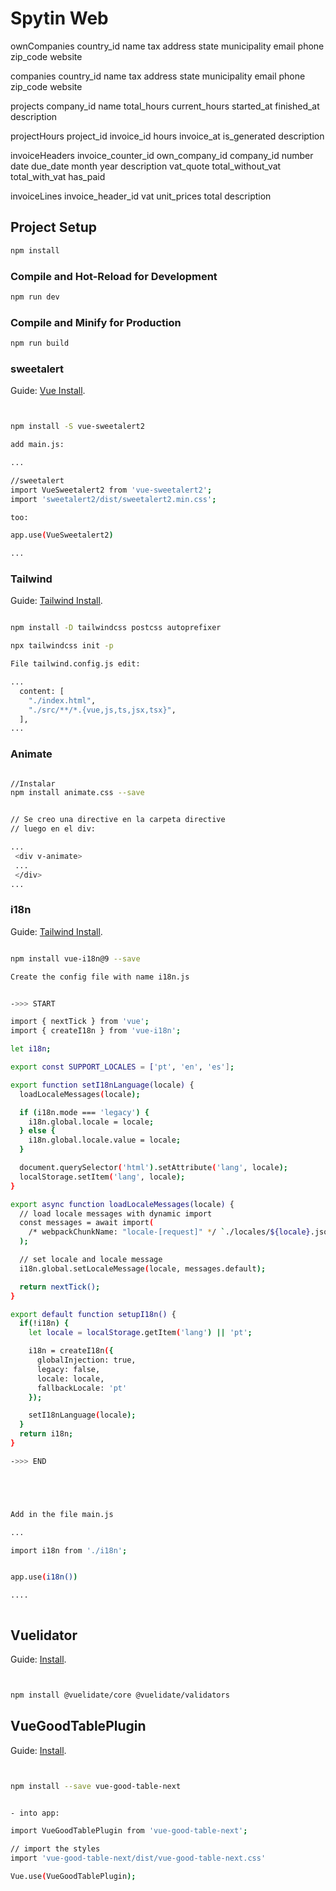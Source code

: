 # Spytin Web

ownCompanies
country_id name tax address state municipality email phone zip_code website


companies
country_id name tax address state municipality email phone zip_code website


projects
company_id name total_hours current_hours started_at finished_at description


projectHours
project_id invoice_id hours invoice_at is_generated description


invoiceHeaders
invoice_counter_id own_company_id company_id number date due_date month year description vat_quote total_without_vat total_with_vat has_paid


invoiceLines
invoice_header_id vat unit_prices total description




## Project Setup

```sh
npm install
```

### Compile and Hot-Reload for Development

```sh
npm run dev
```

### Compile and Minify for Production

```sh
npm run build
```



### sweetalert

Guide: [Vue Install](https://github.com/avil13/vue-sweetalert2).


```sh


npm install -S vue-sweetalert2

add main.js:

...

//sweetalert
import VueSweetalert2 from 'vue-sweetalert2';
import 'sweetalert2/dist/sweetalert2.min.css';

too:

app.use(VueSweetalert2)

...


```





### Tailwind

Guide: [Tailwind Install](https://tailwindcss.com/docs/guides/vite).


```sh

npm install -D tailwindcss postcss autoprefixer

npx tailwindcss init -p

File tailwind.config.js edit:

...
  content: [
    "./index.html",
    "./src/**/*.{vue,js,ts,jsx,tsx}",
  ],
...


```




### Animate

```sh

//Instalar
npm install animate.css --save


// Se creo una directive en la carpeta directive
// luego en el div:

...
 <div v-animate>
 ...
 </div>
...

```


### i18n

Guide: [Tailwind Install](https://dev.to/lucasferreiralimax/how-implementation-a-i18n-in-vue-3-4cen).


```sh

npm install vue-i18n@9 --save

Create the config file with name i18n.js


->>> START

import { nextTick } from 'vue';
import { createI18n } from 'vue-i18n';

let i18n;

export const SUPPORT_LOCALES = ['pt', 'en', 'es'];

export function setI18nLanguage(locale) {
  loadLocaleMessages(locale);

  if (i18n.mode === 'legacy') {
    i18n.global.locale = locale;
  } else {
    i18n.global.locale.value = locale;
  }

  document.querySelector('html').setAttribute('lang', locale);
  localStorage.setItem('lang', locale);
}

export async function loadLocaleMessages(locale) {
  // load locale messages with dynamic import
  const messages = await import(
    /* webpackChunkName: "locale-[request]" */ `./locales/${locale}.json`
  );

  // set locale and locale message
  i18n.global.setLocaleMessage(locale, messages.default);

  return nextTick();
}

export default function setupI18n() {
  if(!i18n) {
    let locale = localStorage.getItem('lang') || 'pt';

    i18n = createI18n({
      globalInjection: true,
      legacy: false,
      locale: locale,
      fallbackLocale: 'pt'
    });

    setI18nLanguage(locale);
  }
  return i18n;
}

->>> END





Add in the file main.js

...

import i18n from './i18n';


app.use(i18n())

....



```




## Vuelidator

Guide: [Install](https://vuelidate-next.netlify.app/#installation).


```sh


npm install @vuelidate/core @vuelidate/validators


```



## VueGoodTablePlugin

Guide: [Install](https://borisflesch.github.io/vue-good-table-next/guide/).


```sh


npm install --save vue-good-table-next


- into app:

import VueGoodTablePlugin from 'vue-good-table-next';

// import the styles
import 'vue-good-table-next/dist/vue-good-table-next.css'

Vue.use(VueGoodTablePlugin);


```